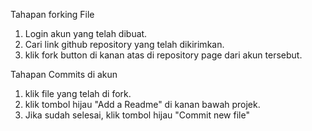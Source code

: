 Tahapan forking File

1. Login akun yang telah dibuat.
2. Cari link github repository yang telah dikirimkan.
3. klik fork button di kanan atas di repository page dari akun tersebut.

Tahapan Commits di akun

1. klik file yang telah di fork.
2. klik tombol hijau "Add a Readme" di kanan bawah projek.
3. Jika sudah selesai, klik tombol hijau "Commit new file"
